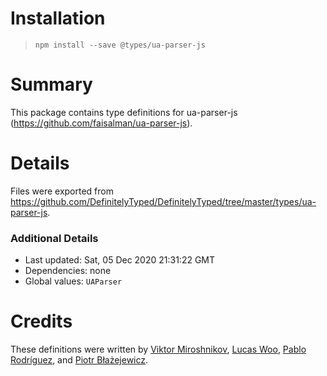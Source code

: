 # Installation
> `npm install --save @types/ua-parser-js`

# Summary
This package contains type definitions for ua-parser-js (https://github.com/faisalman/ua-parser-js).

# Details
Files were exported from https://github.com/DefinitelyTyped/DefinitelyTyped/tree/master/types/ua-parser-js.

### Additional Details
 * Last updated: Sat, 05 Dec 2020 21:31:22 GMT
 * Dependencies: none
 * Global values: `UAParser`

# Credits
These definitions were written by [Viktor Miroshnikov](https://github.com/superduper), [Lucas Woo](https://github.com/legendecas), [Pablo Rodríguez](https://github.com/MeLlamoPablo), and [Piotr Błażejewicz](https://github.com/peterblazejewicz).
